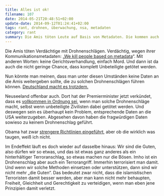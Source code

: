 ```yaml
---
title: Alles ist ok!
filename: 107
date: 2014-05-21T20:48:51+02:00
update-date: 2014-09-12T01:24:41+02:00
tags: rant, drohnen, überwachung, nsa, metadaten
category: rant
summary: Die Amis töten Leute auf Basis von Metadaten. Die kommen auch aus Deutschland.
---
```


Die Amis töten Verdächtige mit Drohnenschlägen. Verdächtig, wegen ihrer Kommunikationsmetadaten: „[We kill people based on metadata](https://www.nybooks.com/online/2014/05/10/we-kill-people-based-metadata/)“. Mit anderen Worten: keine Gerichtsverhandlung, einfach Mord. Und dann ist da auch die nicht geringe Chance, dass komplett Unbeteiligte getötet werden.

Nun könnte man meinen, dass man unter diesen Umständen keine Daten an die Amis weitergeben sollte, die zu solchen Drohnenschlägen führen können. [Deutschland macht es trotzdem.](https://www.welt.de/politik/ausland/article121095304/Amnesty-Deutschland-half-CIA-bei-Drohnenschlaegen.html)

Neuseeland offenbar auch. Dort hat der Premierminister jetzt verkündet, dass es [vollkommen in Ordnung sei](https://www.stuff.co.nz/national/politics/10063849/Drone-strikes-justified-Key), wenn man solche Drohnenschläge macht, selbst wenn unbeteiligte Zivilisten dabei getötet werden. Und deswegen sein es überhaupt kein Problem, entsprechende Daten an die USA weiterzugeben. Abgesehen davon haben die fragwürdigen Daten sowieso zu keinem Drohnenschlag geführt.

Obama hat zwar [strengere Richtlinien eingeführt](https://www.stimme.de/deutschland-welt/newsticker/Terrorismus-Drohnen-USA-Obama-erlaesst-strenge-Richtlinien-fuer-Drohnenschlaege;art305,2807235), aber ob die wirklich was taugen, weiß ich nicht.

Im Endeffekt läuft es doch wieder auf dasselbe hinaus: Wir sind die Guten, also dürfen wir so etwas, und das ist etwas ganz anderes als ein hinterhältiger Terroranschlag, so etwas machen nur die Bösen. Imho ist ein Drohnenschlag aber auch ein Terrorangriff. Immerhin terrorisiert man damit. Und wenn wir solche Methoden einsetzen oder unterstützen, dann sind wir nicht mehr „die Guten“. Das bedeutet zwar nicht, dass die islamistischen Terroristen damit besser werden, aber man kann nicht mehr behaupten, Freiheit, Gleichheit und Gerechtigkeit zu verteidigen, wenn man eben jene Prinzipien damit verletzt.

